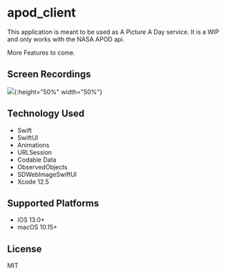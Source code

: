 # apod_client

This application is meant to be used as A Picture A Day service. It is a WIP and only works with the NASA APOD api.

More Features to come.

## Screen Recordings
![](demo/1.png){:height="50%" width="50%"}


## Technology Used

- Swift
- SwiftUI
- Animations
- URLSession
- Codable Data
- ObservedObjects
- SDWebImageSwiftUI
- Xcode 12.5

## Supported Platforms

* iOS 13.0+
* macOS 10.15+

## License

MIT
